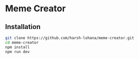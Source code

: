 # Meme Creator

## Installation

```bash
git clone https://github.com/harsh-lohana/meme-creator.git
cd meme-creator
npm install
npm run dev
```

